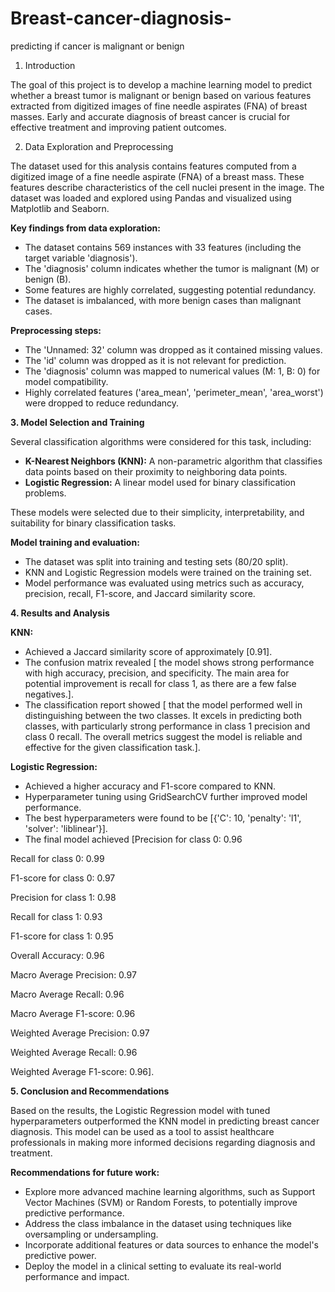 # Breast-cancer-diagnosis-
predicting if cancer is malignant or benign
1. Introduction

The goal of this project is to develop a machine learning model to predict whether a breast tumor is malignant or benign based on various features extracted from digitized images of fine needle aspirates (FNA) of breast masses. Early and accurate diagnosis of breast cancer is crucial for effective treatment and improving patient outcomes.

2. Data Exploration and Preprocessing

The dataset used for this analysis contains features computed from a digitized image of a fine needle aspirate (FNA) of a breast mass. These features describe characteristics of the cell nuclei present in the image. The dataset was loaded and explored using Pandas and visualized using Matplotlib and Seaborn.

**Key findings from data exploration:**

* The dataset contains 569 instances with 33 features (including the target variable 'diagnosis').
* The 'diagnosis' column indicates whether the tumor is malignant (M) or benign (B).
* Some features are highly correlated, suggesting potential redundancy.
* The dataset is imbalanced, with more benign cases than malignant cases.

**Preprocessing steps:**

* The 'Unnamed: 32' column was dropped as it contained missing values.
* The 'id' column was dropped as it is not relevant for prediction.
* The 'diagnosis' column was mapped to numerical values (M: 1, B: 0) for model compatibility.
* Highly correlated features ('area_mean', 'perimeter_mean', 'area_worst') were dropped to reduce redundancy.

**3. Model Selection and Training**

Several classification algorithms were considered for this task, including:

* **K-Nearest Neighbors (KNN):** A non-parametric algorithm that classifies data points based on their proximity to neighboring data points.
* **Logistic Regression:** A linear model used for binary classification problems.

These models were selected due to their simplicity, interpretability, and suitability for binary classification tasks.

**Model training and evaluation:**

* The dataset was split into training and testing sets (80/20 split).
* KNN and Logistic Regression models were trained on the training set.
* Model performance was evaluated using metrics such as accuracy, precision, recall, F1-score, and Jaccard similarity score.

**4. Results and Analysis**

**KNN:**

* Achieved a Jaccard similarity score of approximately [0.91].
* The confusion matrix revealed [ the model shows strong performance with high accuracy, precision, and specificity. The main area for potential improvement is recall for class 1, as there are a few false negatives.].
* The classification report showed [ that the model performed well in distinguishing between the two classes. It excels in predicting both classes, with particularly strong performance in class 1 precision and class 0 recall. The overall metrics suggest the model is reliable and effective for the given classification task.].

**Logistic Regression:**

* Achieved a higher accuracy and F1-score compared to KNN.
* Hyperparameter tuning using GridSearchCV further improved model performance.
* The best hyperparameters were found to be [{'C': 10, 'penalty': 'l1', 'solver': 'liblinear'}].
* The final model achieved [Precision for class 0: 0.96

Recall for class 0: 0.99

F1-score for class 0: 0.97

Precision for class 1: 0.98

Recall for class 1: 0.93

F1-score for class 1: 0.95

Overall Accuracy: 0.96

Macro Average Precision: 0.97

Macro Average Recall: 0.96

Macro Average F1-score: 0.96

Weighted Average Precision: 0.97

Weighted Average Recall: 0.96

Weighted Average F1-score: 0.96].

**5. Conclusion and Recommendations**

Based on the results, the Logistic Regression model with tuned hyperparameters outperformed the KNN model in predicting breast cancer diagnosis. This model can be used as a tool to assist healthcare professionals in making more informed decisions regarding diagnosis and treatment.

**Recommendations for future work:**

* Explore more advanced machine learning algorithms, such as Support Vector Machines (SVM) or Random Forests, to potentially improve predictive performance.
* Address the class imbalance in the dataset using techniques like oversampling or undersampling.
* Incorporate additional features or data sources to enhance the model's predictive power.
* Deploy the model in a clinical setting to evaluate its real-world performance and impact.

